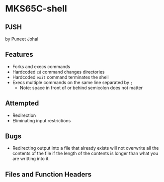 # MKS65C-shell
## PJSH
by Puneet Johal

## Features
* Forks and execs commands
* Hardcoded `cd` command changes directories
* Hardcoded `exit` command terminates the shell
* Execs multiple commands on the same line separated by `;`  
  * Note: space in front of or behind semicolon does not matter
<!-- * Redirects stdin and stdout using arrows (`>` and `<`) -->
<!-- * Redirection using pipes (`|`) -->

## Attempted
* Redirection
* Eliminating input restrictions

## Bugs
* Redirecting output into a file that already exists will not overwrite all the contents of the file if the length of the contents is longer than what you are writting into it.

## Files and Function Headers
